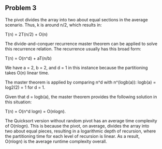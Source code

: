 ## Problem 3

The pivot divides the array into two about equal sections in the average scenario. Thus, k is around n/2, which results in:


T(n) = 2T(n/2) + O(n)

The divide-and-conquer recurrence master theorem can be applied to solve this recurrence relation. The recurrence usually has this broad form:

T(n) = O(n^d) + aT(n/b)

We have a = 2, b = 2, and d = 1 in this instance because the partitioning takes O(n) linear time.

The master theorem is applied by comparing n^d with n^(logb(a)):
logb(a) = log2(2) = 1 for d = 1.

Given that d = logb(a), the master theorem provides the following solution in this situation:
    
T(n) = O(n^d logn) = O(nlogn).

The Quicksort version without random pivot has an average time complexity of O(nlogn). This is because the pivot, on average, divides the array into two about equal pieces, resulting in a logarithmic depth of recursion, where the partitioning time for each level of recursion is linear. As a result, O(nlogn) is the average runtime complexity overall.


